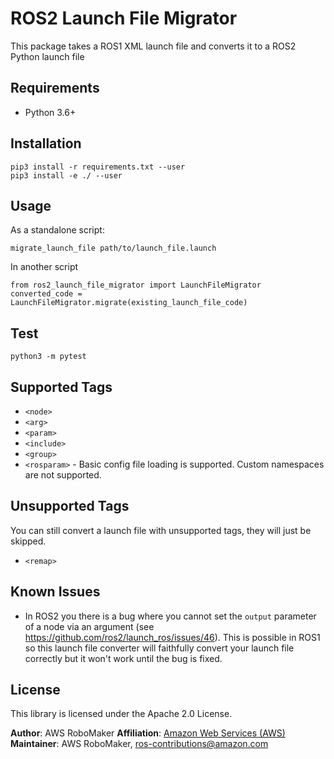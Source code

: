 # ROS2 Launch File Migrator

This package takes a ROS1 XML launch file and converts it to a ROS2 Python launch file

## Requirements

- Python 3.6+

## Installation

```
pip3 install -r requirements.txt --user
pip3 install -e ./ --user
```

## Usage

As a standalone script:
```
migrate_launch_file path/to/launch_file.launch
```

In another script
```
from ros2_launch_file_migrator import LaunchFileMigrator
converted_code =  LaunchFileMigrator.migrate(existing_launch_file_code)
```
## Test

```
python3 -m pytest
```

## Supported Tags

- `<node>`
- `<arg>`
- `<param>`
- `<include>`
- `<group>`
- `<rosparam>` - Basic config file loading is supported. Custom namespaces are not supported.

## Unsupported Tags

You can still convert a launch file with unsupported tags, they will just be skipped. 

- `<remap>`

## Known Issues

- In ROS2 you there is a bug where you cannot set the `output` parameter of a node via an argument 
(see https://github.com/ros2/launch_ros/issues/46). This is possible in ROS1 so this 
launch file converter will faithfully convert your launch file correctly but it won't 
work until the bug is fixed. 


## License

This library is licensed under the Apache 2.0 License.

**Author**: AWS RoboMaker
**Affiliation**: [Amazon Web Services (AWS)](https://aws.amazon.com)
**Maintainer**: AWS RoboMaker, ros-contributions@amazon.com

